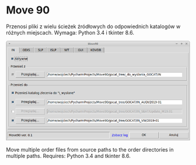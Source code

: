 # Move 90
Przenosi pliki z wielu ścieżek źródłowych do odpowiednich katalogów w różnych miejscach. Wymaga: Python 3.4 i tkinter 8.6.

![Move90_GUI](/Move90_GUI.png)

Move multiple order files from source paths to the order directories in multiple paths. Requires: Python 3.4 and tkinter 8.6.


